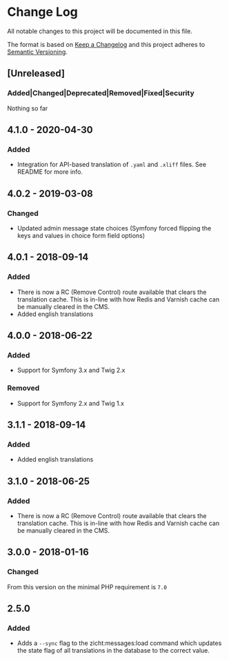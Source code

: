 # Change Log
All notable changes to this project will be documented in this file.

The format is based on [Keep a Changelog](http://keepachangelog.com/)
and this project adheres to [Semantic Versioning](http://semver.org/).

## [Unreleased]
### Added|Changed|Deprecated|Removed|Fixed|Security
Nothing so far

## 4.1.0 - 2020-04-30
### Added
- Integration for API-based translation of `.yaml` and `.xliff` files. See README for more info.

## 4.0.2 - 2019-03-08
### Changed
- Updated admin message state choices (Symfony forced flipping the
  keys and values in choice form field options)

## 4.0.1 - 2018-09-14
### Added
- There is now a RC (Remove Control) route available that clears the
  translation cache. This is in-line with how Redis and Varnish cache
  can be manually cleared in the CMS.
- Added english translations

## 4.0.0 - 2018-06-22
### Added
- Support for Symfony 3.x and Twig 2.x
### Removed
- Support for Symfony 2.x and Twig 1.x

## 3.1.1 - 2018-09-14
### Added
- Added english translations

## 3.1.0 - 2018-06-25
### Added
- There is now a RC (Remove Control) route available that clears the
  translation cache.  This is in-line with how Redis and Varnish cache
  can be manually cleared in the CMS.

## 3.0.0 - 2018-01-16
### Changed
From this version on the minimal PHP requirement is `7.0`

## 2.5.0
### Added
* Adds a `--sync` flag to the zicht:messages:load command which updates the
  state flag of all translations in the database to the correct value.


